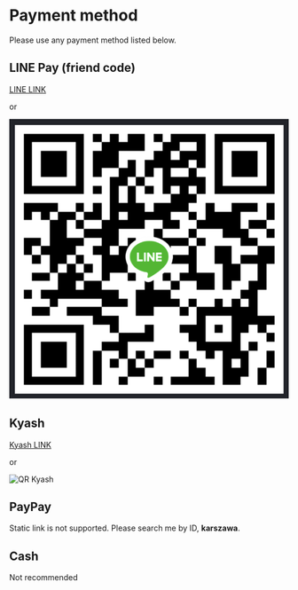 # Payment method

Please use any payment method listed below.

## LINE Pay (friend code)

[LINE LINK](http://line.naver.jp/ti/p/lVYKl7QWHS)

or

![QR LINE](img/qr-line.png)

## Kyash

[Kyash LINK](kyash://qr/u/2731019560484471989)

or

![QR Kyash](img/qr-kyash.png)

## PayPay

Static link is not supported.
Please search me by ID, <strong>karszawa</strong>.

## Cash

Not recommended
